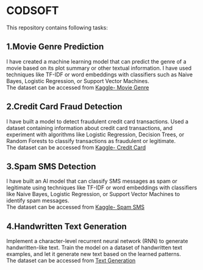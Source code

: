 # CODSOFT

This repository contains following tasks:

## 1.Movie Genre Prediction

  I have created a machine learning model that can predict the genre of a
movie based on its plot summary or other textual information. I have used techniques like TF-IDF or word embeddings with classifiers
such as Naive Bayes, Logistic Regression, or Support Vector Machines. <br>
The dataset can be accessed from [Kaggle- Movie Genre](https://www.kaggle.com/datasets/hijest/genre-classification-dataset-imdb)



## 2.Credit Card Fraud Detection

I have built a model to detect fraudulent credit card transactions. Used a
dataset containing information about credit card transactions, and
experiment with algorithms like Logistic Regression, Decision Trees,
or Random Forests to classify transactions as fraudulent or
legitimate.<br>
The dataset can be accessed from [Kaggle- Credit Card](https://www.kaggle.com/datasets/kartik2112/fraud-detection)


## 3.Spam SMS Detection

I have built an AI model that can classify SMS messages as spam or
legitimate using techniques like TF-IDF or word embeddings with
classifiers like Naive Bayes, Logistic Regression, or Support Vector
Machines to identify spam messages.<br>
The dataset can be accessed from [Kaggle- Spam SMS](https://www.kaggle.com/datasets/uciml/sms-spam-collection-dataset)

## 4.Handwritten Text Generation
  Implement a character-level recurrent neural network (RNN) to
generate handwritten-like text. Train the model on a dataset of
handwritten text examples, and let it generate new text based on
the learned patterns.<br>
The dataset can be accessed from [Text Generation](https://paperswithcode.com/dataset/iam)

